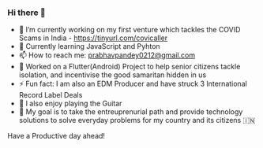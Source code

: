 ### Hi there 👋


- 🔭 I’m currently working on my first venture which tackles the COVID Scams in India - https://tinyurl.com/covicaller
- 🌱 Currently learning JavaScript and Pyhton
- 📫 How to reach me: prabhavpandey0212@gmail.com
- 🚧 Worked on a Flutter(Android) Project to help senior citizens tackle isolation, and incentivise the good samaritan hidden in us
- ⚡ Fun fact: I am also an EDM Producer and have struck 3 International Record Label Deals
- 🎸 I also enjoy playing the Guitar
- 🥅 My goal is to take the entreuprenurial path and provide technology solutions to solve everyday problems for my country and its citizens 🇮🇳

Have a Productive day ahead!

